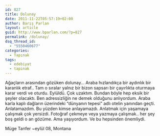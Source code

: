 ```yaml
---
id: 827
title: Dolunay
date: 2011-11-22T05:57:19+02:00
author: Barış Parlan
layout: article
guid: http://www.bparlan.com/?p=827
permalink: /dolunay/
dsq_thread_id:
  - "5550460677"
categories:
  - Tapınak
tags:
  - edebiyat
  - tapinak
---
```


Ağaçların arasından gözüken dolunay&#8230; Araba hızlandıkça bir aydınlık bir karanlık etraf.. Tam o sıralar yalnız bir bizon sapsarı bir çayırlıkta oturmaya karar verdi ve oturdu. Eylüldü. Çok uzaktım. Bundan böyle hep eksik bir şeyler olacaktı. Ben adressizliğin ne demek olduğunu anlıyordum. Araba karla kaplı dağların üzerindeki &#8220;dünyanın tepesi&#8221; adlı otelin yanından geçti. Anlatamazdım. Bu yüzden kimse anlayamazdı. Anlatmak için yaşamaya çalışmak çok yersizdi. Fotoğraf çekmeye veya yazmaya çalışmak.. her şey boş geldi o an gözüme. Ama yaşıyordum. Ve bu hepsinden önemliydi.

Müge Tanfer ~eylül 08, Montana
